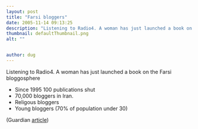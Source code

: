 ```yaml
---
layout: post
title: "Farsi bloggers"
date: 2005-11-14 09:13:25
description: "Listening to Radio4. A woman has just launched a book on the Farsi bloggosphere Since 1995 100 publications shut 70,000 bloggers in Iran. Religous bloggers Young bloggers (70% of population under 30) (Guardian article)&#8230;"
thumbnail: defaultThumbnail.png
alt: ""


author: dug
---
```


<p>Listening to Radio4. A woman has just launched a book on the Farsi bloggosphere</p>

<ul>
<li>Since 1995 100 publications shut</li>
<li>70,000 bloggers in Iran.</li>
<li>Religous bloggers</li>
<li>Young bloggers (70% of population under 30)</li>
</ul>

<p>(Guardian <a href="http://technology.guardian.co.uk/online/weblogs/story/0,14024,1377538,00.html">article</a>)</p>
